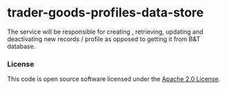 
# trader-goods-profiles-data-store

The service will be responsible for creating , retrieving, updating and deactivating new records / profile as opposed to getting it from B&T database.

### License

This code is open source software licensed under the [Apache 2.0 License]("http://www.apache.org/licenses/LICENSE-2.0.html").

